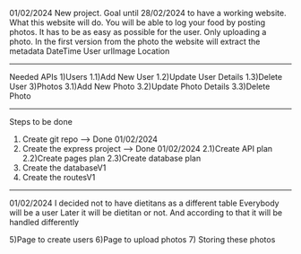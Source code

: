 01/02/2024
New project.
Goal until 28/02/2024 to have a working website.
What this website will do.
You will be able to log your food by posting photos. 
It has to be as easy as possible for the user.
Only uploading a photo.
In the first version from the photo the website will extract the metadata
DateTime
User 
urlImage
Location






----------------------------------------
Needed APIs 
1)Users
    1.1)Add New User
    1.2)Update User Details
    1.3)Delete User
3)Photos
    3.1)Add New Photo
    3.2)Update Photo Details
    3.3)Delete Photo




--------------------------------------


Steps to be done
1) Create git repo --> Done 01/02/2024
2) Create the express project --> Done 01/02/2024
    2.1)Create API plan
    2.2)Create pages plan
    2.3)Create database plan
3) Create the databaseV1
4) Create the routesV1

-------------------------------------------
01/02/2024
I decided not to have dietitans as a different table
Everybody will be a user
Later it will be dietitan or not.
And according to that it will be handled differently

5)Page to create users
6)Page to upload photos 
7) Storing these photos
